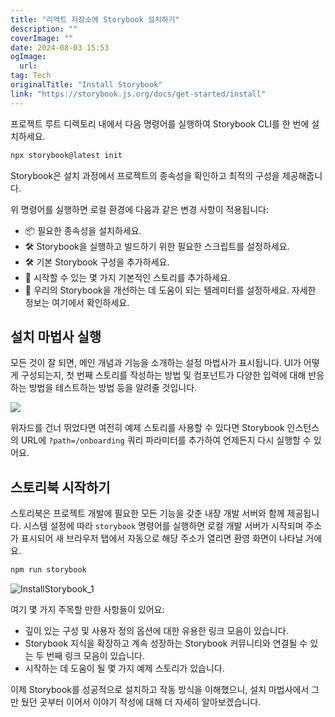 ```yaml
---
title: "리액트 저장소에 Storybook 설치하기"
description: ""
coverImage: ""
date: 2024-08-03 15:53
ogImage: 
  url: 
tag: Tech
originalTitle: "Install Storybook"
link: "https://storybook.js.org/docs/get-started/install"
---
```




프로젝트 루트 디렉토리 내에서 다음 명령어를 실행하여 Storybook CLI를 한 번에 설치하세요.

```js
npx storybook@latest init
```

Storybook은 설치 과정에서 프로젝트의 종속성을 확인하고 최적의 구성을 제공해줍니다.

위 명령어를 실행하면 로컬 환경에 다음과 같은 변경 사항이 적용됩니다:

- 📦 필요한 종속성을 설치하세요.
- 🛠 Storybook을 실행하고 빌드하기 위한 필요한 스크립트를 설정하세요.
- 🛠 기본 Storybook 구성을 추가하세요.
- 📝 시작할 수 있는 몇 가지 기본적인 스토리를 추가하세요.
- 📡 우리의 Storybook을 개선하는 데 도움이 되는 텔레미터를 설정하세요. 자세한 정보는 여기에서 확인하세요.

## 설치 마법사 실행

모든 것이 잘 되면, 메인 개념과 기능을 소개하는 설정 마법사가 표시됩니다. UI가 어떻게 구성되는지, 첫 번째 스토리를 작성하는 방법 및 컴포넌트가 다양한 입력에 대해 반응하는 방법을 테스트하는 방법 등을 알려줄 것입니다.

<img src="/assets/img/InstallStorybook_0.png" />

위자드를 건너 뛰었다면 여전히 예제 스토리를 사용할 수 있다면 Storybook 인스턴스의 URL에 `?path=/onboarding` 쿼리 파라미터를 추가하여 언제든지 다시 실행할 수 있어요.

## 스토리북 시작하기

스토리북은 프로젝트 개발에 필요한 모든 기능을 갖춘 내장 개발 서버와 함께 제공됩니다. 시스템 설정에 따라 `storybook` 명령어를 실행하면 로컬 개발 서버가 시작되며 주소가 표시되어 새 브라우저 탭에서 자동으로 해당 주소가 열리면 환영 화면이 나타날 거에요.

```js
npm run storybook
```

![InstallStorybook_1](/assets/img/InstallStorybook_1.png)

여기 몇 가지 주목할 만한 사항들이 있어요:

- 깊이 있는 구성 및 사용자 정의 옵션에 대한 유용한 링크 모음이 있습니다.
- Storybook 지식을 확장하고 계속 성장하는 Storybook 커뮤니티와 연결될 수 있는 두 번째 링크 모음이 있습니다.
- 시작하는 데 도움이 될 몇 가지 예제 스토리가 있습니다.

이제 Storybook를 성공적으로 설치하고 작동 방식을 이해했으니, 설치 마법사에서 그만 뒀던 곳부터 이어서 이야기 작성에 대해 더 자세히 알아보겠습니다.
